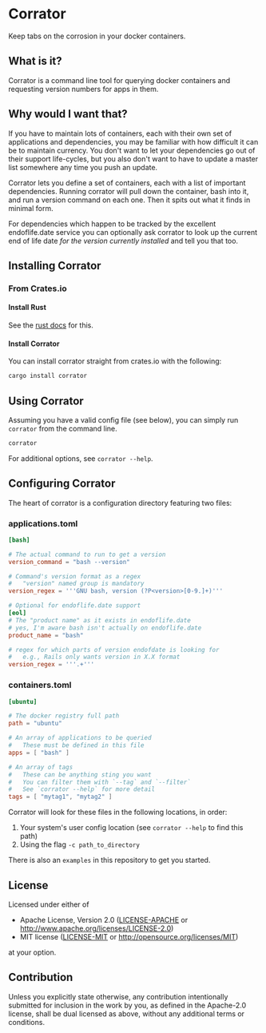 
# Corrator

Keep tabs on the corrosion in your docker containers.

## What is it?

Corrator is a command line tool for querying docker containers and requesting version numbers for
apps in them.


## Why would I want that?

If you have to maintain lots of containers, each with their own set of applications and dependencies, you may be familiar with how difficult it can be to maintain currency. You don't want to let your dependencies go out of their support life-cycles, but you also don't want to have to update a master list somewhere any time you push an update.

Corrator lets you define a set of containers, each with a list of important dependencies. Running corrator will pull down the container, bash into it, and run a version command on each one. Then it spits out what it finds in minimal form.

For dependencies which happen to be tracked by the excellent endoflife.date service you can optionally ask corrator to look up the current end of life date *for the version currently installed* and tell you that too.

## Installing Corrator

### From Crates.io

#### Install Rust

See the [rust docs](https://doc.rust-lang.org/stable/book/ch01-01-installation.html) for this.

#### Install Corrator

You can install corrator straight from crates.io with the following:

```sh
cargo install corrator
```

## Using Corrator

Assuming you have a valid config file (see below), you can simply run `corrator` from the command line.

```sh
corrator
```

For additional options, see `corrator --help`.

## Configuring Corrator

The heart of corrator is a configuration directory featuring two files:

### applications.toml

```toml
[bash]

# The actual command to run to get a version
version_command = "bash --version"

# Command's version format as a regex
#   "version" named group is mandatory
version_regex = '''GNU bash, version (?P<version>[0-9.]+)'''

# Optional for endoflife.date support
[eol]
# The "product name" as it exists in endoflife.date
# yes, I'm aware bash isn't actually on endoflife.date
product_name = "bash"

# regex for which parts of version endofdate is looking for
#   e.g., Rails only wants version in X.X format
version_regex = '''.+'''
```

### containers.toml

```toml
[ubuntu]

# The docker registry full path
path = "ubuntu"

# An array of applications to be queried
#   These must be defined in this file
apps = [ "bash" ]

# An array of tags
#   These can be anything sting you want
#   You can filter them with `--tag` and `--filter`
#   See `corrator --help` for more detail
tags = [ "mytag1", "mytag2" ]
```

Corrator will look for these files in the following locations, in order:

1.  Your system's user config location (see `corrator --help` to find this path)
3.  Using the flag `-c path_to_directory`

There is also an `examples` in this repository to get you started.

## License

Licensed under either of

 * Apache License, Version 2.0
   ([LICENSE-APACHE](LICENSE-APACHE) or http://www.apache.org/licenses/LICENSE-2.0)
 * MIT license
   ([LICENSE-MIT](LICENSE-MIT) or http://opensource.org/licenses/MIT)

at your option.

## Contribution

Unless you explicitly state otherwise, any contribution intentionally submitted
for inclusion in the work by you, as defined in the Apache-2.0 license, shall be
dual licensed as above, without any additional terms or conditions.
